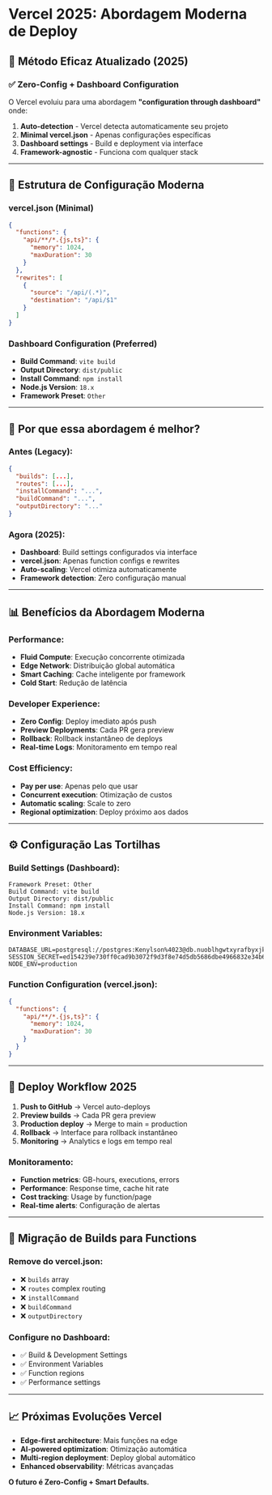 # Vercel 2025: Abordagem Moderna de Deploy

## 🚀 **Método Eficaz Atualizado (2025)**

### **✅ Zero-Config + Dashboard Configuration**
O Vercel evoluiu para uma abordagem **"configuration through dashboard"** onde:

1. **Auto-detection** - Vercel detecta automaticamente seu projeto
2. **Minimal vercel.json** - Apenas configurações específicas
3. **Dashboard settings** - Build e deployment via interface
4. **Framework-agnostic** - Funciona com qualquer stack

---

## 📁 **Estrutura de Configuração Moderna**

### **vercel.json (Minimal)**
```json
{
  "functions": {
    "api/**/*.{js,ts}": {
      "memory": 1024,
      "maxDuration": 30
    }
  },
  "rewrites": [
    {
      "source": "/api/(.*)",
      "destination": "/api/$1"
    }
  ]
}
```

### **Dashboard Configuration (Preferred)**
- **Build Command**: `vite build`
- **Output Directory**: `dist/public`
- **Install Command**: `npm install`
- **Node.js Version**: `18.x`
- **Framework Preset**: `Other`

---

## 🔧 **Por que essa abordagem é melhor?**

### **Antes (Legacy):**
```json
{
  "builds": [...],
  "routes": [...],
  "installCommand": "...",
  "buildCommand": "...",
  "outputDirectory": "..."
}
```

### **Agora (2025):**
- **Dashboard**: Build settings configurados via interface
- **vercel.json**: Apenas function configs e rewrites
- **Auto-scaling**: Vercel otimiza automaticamente
- **Framework detection**: Zero configuração manual

---

## 📊 **Benefícios da Abordagem Moderna**

### **Performance:**
- **Fluid Compute**: Execução concorrente otimizada
- **Edge Network**: Distribuição global automática
- **Smart Caching**: Cache inteligente por framework
- **Cold Start**: Redução de latência

### **Developer Experience:**
- **Zero Config**: Deploy imediato após push
- **Preview Deployments**: Cada PR gera preview
- **Rollback**: Rollback instantâneo de deploys
- **Real-time Logs**: Monitoramento em tempo real

### **Cost Efficiency:**
- **Pay per use**: Apenas pelo que usar
- **Concurrent execution**: Otimização de custos
- **Automatic scaling**: Scale to zero
- **Regional optimization**: Deploy próximo aos dados

---

## ⚙️ **Configuração Las Tortilhas**

### **Build Settings (Dashboard):**
```
Framework Preset: Other
Build Command: vite build
Output Directory: dist/public
Install Command: npm install
Node.js Version: 18.x
```

### **Environment Variables:**
```
DATABASE_URL=postgresql://postgres:Kenylson%4023@db.nuoblhgwtxyrafbyxjkw.supabase.co:5432/postgres
SESSION_SECRET=ed154239e730ff0cad9b3072f9d3f8e74d5db5686dbe4966832e34b6392a62f7
NODE_ENV=production
```

### **Function Configuration (vercel.json):**
```json
{
  "functions": {
    "api/**/*.{js,ts}": {
      "memory": 1024,
      "maxDuration": 30
    }
  }
}
```

---

## 🎯 **Deploy Workflow 2025**

1. **Push to GitHub** → Vercel auto-deploys
2. **Preview builds** → Cada PR gera preview
3. **Production deploy** → Merge to main = production
4. **Rollback** → Interface para rollback instantâneo
5. **Monitoring** → Analytics e logs em tempo real

### **Monitoramento:**
- **Function metrics**: GB-hours, executions, errors
- **Performance**: Response time, cache hit rate
- **Cost tracking**: Usage by function/page
- **Real-time alerts**: Configuração de alertas

---

## 🚨 **Migração de Builds para Functions**

### **Remove do vercel.json:**
- ❌ `builds` array
- ❌ `routes` complex routing
- ❌ `installCommand`
- ❌ `buildCommand`
- ❌ `outputDirectory`

### **Configure no Dashboard:**
- ✅ Build & Development Settings
- ✅ Environment Variables
- ✅ Function regions
- ✅ Performance settings

---

## 📈 **Próximas Evoluções Vercel**

- **Edge-first architecture**: Mais funções na edge
- **AI-powered optimization**: Otimização automática
- **Multi-region deployment**: Deploy global automático
- **Enhanced observability**: Métricas avançadas

**O futuro é Zero-Config + Smart Defaults.**